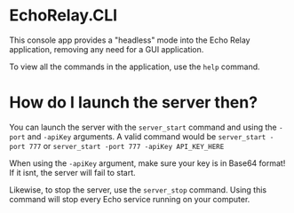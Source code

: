 # EchoRelay.CLI

This console app provides a "headless" mode into the Echo Relay application, removing any need for a GUI application.

To view all the commands in the application, use the `help` command.

# How do I launch the server then?

You can launch the server with the `server_start` command and using the `-port` and `-apiKey` arguments.
A valid command would be `server_start -port 777` or `server_start -port 777 -apiKey API_KEY_HERE`

When using the `-apiKey` argument, make sure your key is in Base64 format! If it isnt, the server will fail to start.

Likewise, to stop the server, use the `server_stop` command. Using this command will stop every
Echo service running on your computer.